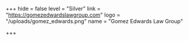 +++
hide = false
level = "Silver"
link = "https://gomezedwardslawgroup.com"
logo = "/uploads/gomez_edwards.png"
name = "Gomez Edwards Law Group"

+++
